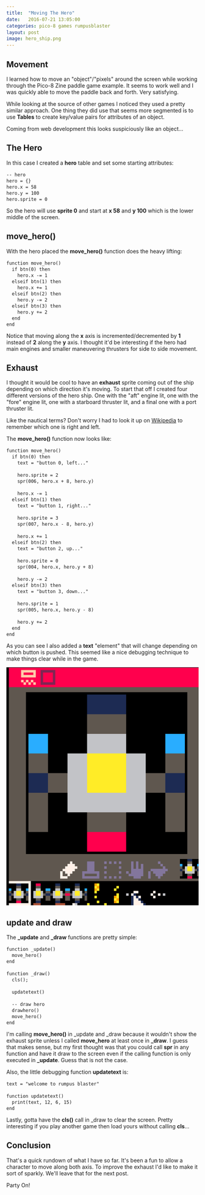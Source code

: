 ```yaml
---
title:  "Moving The Hero"
date:   2016-07-21 13:05:00
categories: pico-8 games rumpusblaster
layout: post
image: hero_ship.png
---
```


## Movement

I learned how to move an "object"/"pixels" around the screen while working through the Pico-8 Zine paddle game example.  It seems to work well and I was quickly able to move the paddle back and forth.  Very satisfying.

While looking at the source of other games I noticed they used a pretty similar approach.  One thing they did use that seems more segmented is to use **Tables** to create key/value pairs for attributes of an object.  

Coming from web development this looks suspiciously like an object...

<!--more-->

## The Hero

In this case I created a **hero** table and set some starting attributes:

```
-- hero
hero = {}
hero.x = 58
hero.y = 100
hero.sprite = 0
```

So the hero will use **sprite 0** and start at **x 58** and **y 100** which is the lower middle of the screen.

## move_hero()

With the hero placed the **move_hero()** function does the heavy lifting:

```
function move_hero()
  if btn(0) then
    hero.x -= 1
  elseif btn(1) then
    hero.x += 1
  elseif btn(2) then
    hero.y -= 2
  elseif btn(3) then
    hero.y += 2
  end
end
```

Notice that moving along the **x** axis is incremented/decremented by **1** instead of **2** along the **y** axis.  I thought it'd be interesting if the hero had main engines and smaller maneuvering thrusters for side to side movement.

## Exhaust

I thought it would be cool to have an **exhaust** sprite coming out of the ship depending on which direction it's moving.  To start that off I created four different versions of the hero ship.  One with the "aft" engine lit, one with the "fore" engine lit, one with a starboard thruster lit, and a final one with a port thruster lit.  

Like the nautical terms?  Don't worry I had to look it up on [Wikipedia](https://en.wikipedia.org/wiki/Port_and_starboard) to remember which one is right and left.

The **move_hero()** function now looks like:

```
function move_hero()
  if btn(0) then
    text = "button 0, left..."

    hero.sprite = 2
    spr(006, hero.x + 8, hero.y)

    hero.x -= 1
  elseif btn(1) then
    text = "button 1, right..."

    hero.sprite = 3
    spr(007, hero.x - 8, hero.y)

    hero.x += 1
  elseif btn(2) then
    text = "button 2, up..."

    hero.sprite = 0
    spr(004, hero.x, hero.y + 8)

    hero.y -= 2
  elseif btn(3) then
    text = "button 3, down..."

    hero.sprite = 1
    spr(005, hero.x, hero.y - 8)

    hero.y += 2
  end
end
```

As you can see I also added a **text** "element" that will change depending on which button is pushed.  This seemed like a nice debugging technique to make things clear while in the game.

![](/img/hero_ship_sprites.png)

## update and draw

The **_update** and **_draw** functions are pretty simple:

```
function _update()
  move_hero()
end

function _draw()
  cls();

  updatetext()

  -- draw hero
  drawhero()
  move_hero()
end
```

I'm calling **move_hero()** in _update and _draw because it wouldn't show the exhaust sprite unless I called **move_hero** at least once in **_draw**.  I guess that makes sense, but my first thought was that you could call **spr** in any function and have it draw to the screen even if the calling function is only executed in **_update**.  Guess that is not the case.

Also, the little debugging function **updatetext** is:

```
text = "welcome to rumpus blaster"

function updatetext()
  print(text, 12, 6, 15)
end
```

Lastly, gotta have the **cls()** call in _draw to clear the screen.  Pretty interesting if you play another game then load yours without calling **cls**...

## Conclusion

That's a quick rundown of what I have so far.  It's been a fun to allow a character to move along both axis.  To improve the exhaust I'd like to make it sort of sparkly.  We'll leave that for the next post.

Party On!
